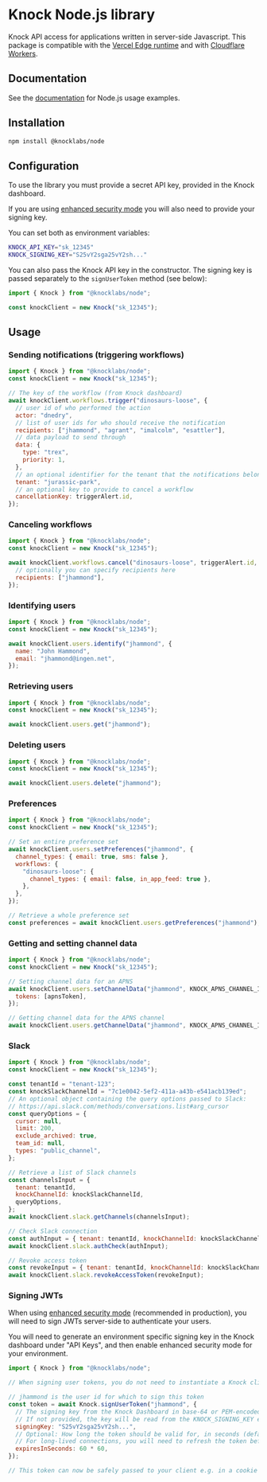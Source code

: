 # Knock Node.js library

Knock API access for applications written in server-side Javascript. This package is compatible with the [Vercel Edge runtime](https://vercel.com/docs/functions/runtimes/edge-runtime) and with [Cloudflare Workers](https://developers.cloudflare.com/workers/).

## Documentation

See the [documentation](https://docs.knock.app) for Node.js usage examples.

## Installation

```bash
npm install @knocklabs/node
```

## Configuration

To use the library you must provide a secret API key, provided in the Knock dashboard.

If you are using [enhanced security mode](https://docs.knock.app/client-integration/authenticating-users) you will also need to provide your signing key.

You can set both as environment variables:

```bash
KNOCK_API_KEY="sk_12345"
KNOCK_SIGNING_KEY="S25vY2sga25vY2sh..."
```

You can also pass the Knock API key in the constructor. The signing key is passed separately to the `signUserToken` method (see below):

```javascript
import { Knock } from "@knocklabs/node";

const knockClient = new Knock("sk_12345");
```

## Usage

### Sending notifications (triggering workflows)

```javascript
import { Knock } from "@knocklabs/node";
const knockClient = new Knock("sk_12345");

// The key of the workflow (from Knock dashboard)
await knockClient.workflows.trigger("dinosaurs-loose", {
  // user id of who performed the action
  actor: "dnedry",
  // list of user ids for who should receive the notification
  recipients: ["jhammond", "agrant", "imalcolm", "esattler"],
  // data payload to send through
  data: {
    type: "trex",
    priority: 1,
  },
  // an optional identifier for the tenant that the notifications belong to
  tenant: "jurassic-park",
  // an optional key to provide to cancel a workflow
  cancellationKey: triggerAlert.id,
});
```

### Canceling workflows

```javascript
import { Knock } from "@knocklabs/node";
const knockClient = new Knock("sk_12345");

await knockClient.workflows.cancel("dinosaurs-loose", triggerAlert.id, {
  // optionally you can specify recipients here
  recipients: ["jhammond"],
});
```

### Identifying users

```javascript
import { Knock } from "@knocklabs/node";
const knockClient = new Knock("sk_12345");

await knockClient.users.identify("jhammond", {
  name: "John Hammond",
  email: "jhammond@ingen.net",
});
```

### Retrieving users

```javascript
import { Knock } from "@knocklabs/node";
const knockClient = new Knock("sk_12345");

await knockClient.users.get("jhammond");
```

### Deleting users

```javascript
import { Knock } from "@knocklabs/node";
const knockClient = new Knock("sk_12345");

await knockClient.users.delete("jhammond");
```

### Preferences

```javascript
import { Knock } from "@knocklabs/node";
const knockClient = new Knock("sk_12345");

// Set an entire preference set
await knockClient.users.setPreferences("jhammond", {
  channel_types: { email: true, sms: false },
  workflows: {
    "dinosaurs-loose": {
      channel_types: { email: false, in_app_feed: true },
    },
  },
});

// Retrieve a whole preference set
const preferences = await knockClient.users.getPreferences("jhammond");
```

### Getting and setting channel data

```javascript
import { Knock } from "@knocklabs/node";
const knockClient = new Knock("sk_12345");

// Setting channel data for an APNS
await knockClient.users.setChannelData("jhammond", KNOCK_APNS_CHANNEL_ID, {
  tokens: [apnsToken],
});

// Getting channel data for the APNS channel
await knockClient.users.getChannelData("jhammond", KNOCK_APNS_CHANNEL_ID);
```

### Slack

```javascript
import { Knock } from "@knocklabs/node";
const knockClient = new Knock("sk_12345");

const tenantId = "tenant-123";
const knockSlackChannelId = "7c1e0042-5ef2-411a-a43b-e541acb139ed";
// An optional object containing the query options passed to Slack:
// https://api.slack.com/methods/conversations.list#arg_cursor
const queryOptions = {
  cursor: null,
  limit: 200,
  exclude_archived: true,
  team_id: null,
  types: "public_channel",
};

// Retrieve a list of Slack channels
const channelsInput = {
  tenant: tenantId,
  knockChannelId: knockSlackChannelId,
  queryOptions,
};
await knockClient.slack.getChannels(channelsInput);

// Check Slack connection
const authInput = { tenant: tenantId, knockChannelId: knockSlackChannelId };
await knockClient.slack.authCheck(authInput);

// Revoke access token
const revokeInput = { tenant: tenantId, knockChannelId: knockSlackChannelId };
await knockClient.slack.revokeAccessToken(revokeInput);
```

### Signing JWTs

When using [enhanced security mode](https://docs.knock.app/client-integration/authenticating-users) (recommended in production), you will need to sign JWTs server-side to authenticate your users.

You will need to generate an environment specific signing key in the Knock dashboard under "API Keys", and then enable enhanced security mode for your environment.

```javascript
import { Knock } from "@knocklabs/node";

// When signing user tokens, you do not need to instantiate a Knock client.

// jhammond is the user id for which to sign this token
const token = await Knock.signUserToken("jhammond", {
  // The signing key from the Knock Dashboard in base-64 or PEM-encoded format.
  // If not provided, the key will be read from the KNOCK_SIGNING_KEY environment variable.
  signingKey: "S25vY2sga25vY2sh...",
  // Optional: How long the token should be valid for, in seconds (default 1 hour)
  // For long-lived connections, you will need to refresh the token before it expires.
  expiresInSeconds: 60 * 60,
});

// This token can now be safely passed to your client e.g. in a cookie or API response.
```
